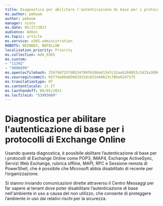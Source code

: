 ```yaml
---
title: Diagnostica per abilitare l'autenticazione di base per i protocolli di Exchange Online
ms.author: pebaum
author: pebaum
manager: scotv
ms.date: 05/27/2021
audience: Admin
ms.topic: article
ms.service: o365-administration
ROBOTS: NOINDEX, NOFOLLOW
localization_priority: Priority
ms.collection: Adm_O365
ms.custom:
- "11392"
- "9006699"
ms.openlocfilehash: 25979df257d0534709f610b4d1547c52aeb269053c3d15a38969f15223b59e04
ms.sourcegitcommit: b5f7da89a650d2915dc652449623c78be6247175
ms.translationtype: HT
ms.contentlocale: it-IT
ms.lasthandoff: 08/05/2021
ms.locfileid: "53993609"
---
```

# <a name="diagnostic-to-enable-basic-authentication-for-exchange-online-protocols"></a>Diagnostica per abilitare l'autenticazione di base per i protocolli di Exchange Online

Usando questa diagnostica, è possibile abilitare l’autenticazione di base per i protocolli di Exchange Online come POP3, IMAP4, Exchange ActiveSync, Servizi Web Exchange, rubrica offline, MAPI, RPC e Sessione remota di PowerShell, che è possibile che Microsoft abbia disabilitato di recente per l’organizzazione. 

Si stanno inviando comunicazioni dirette attraverso il Centro Messaggi per far sapere ai tenant dove poter disabilitare l’autenticazione di base nell'ambiente in uso a causa del non utilizzo, che consente di proteggere l’ambiente in uso dai relativi rischi per la sicurezza.